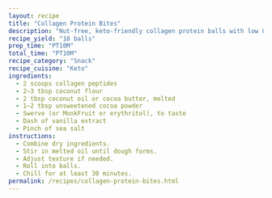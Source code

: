 ```yaml
---
layout: recipe
title: "Collagen Protein Bites"
description: "Nut-free, keto-friendly collagen protein balls with low Omega-6 content."
recipe_yield: "18 balls"
prep_time: "PT10M"
total_time: "PT10M"
recipe_category: "Snack"
recipe_cuisine: "Keto"
ingredients:
  - 2 scoops collagen peptides
  - 2–3 tbsp coconut flour
  - 2 tbsp coconut oil or cocoa butter, melted
  - 1–2 tbsp unsweetened cocoa powder
  - Swerve (or MonkFruit or erythritol), to taste
  - Dash of vanilla extract
  - Pinch of sea salt
instructions:
  - Combine dry ingredients.
  - Stir in melted oil until dough forms.
  - Adjust texture if needed.
  - Roll into balls.
  - Chill for at least 30 minutes.
permalink: /recipes/collagen-protein-bites.html
---
```


